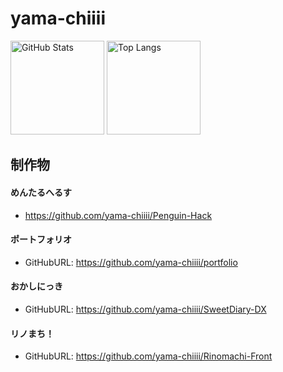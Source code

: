 # yama-chiiii

<p align="left">
  <img alt="GitHub Stats" src="https://github-readme-stats.vercel.app/api?username=yama-chiiii&show_icons=true&theme=omni" height="150px" />
  <img alt="Top Langs" src="https://github-readme-stats.vercel.app/api/top-langs/?username=yama-chiiii&theme=omni&layout=compact" height="150px" />
</p>

## 制作物
#### めんたるへるす
- https://github.com/yama-chiiii/Penguin-Hack
  
#### ポートフォリオ
- GitHubURL: https://github.com/yama-chiiii/portfolio

#### おかしにっき
- GitHubURL: https://github.com/yama-chiiii/SweetDiary-DX

#### リノまち！
- GitHubURL: https://github.com/yama-chiiii/Rinomachi-Front
